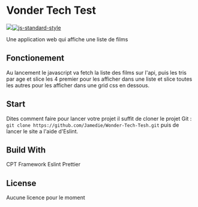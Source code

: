# Vonder Tech Test

![](https://img.shields.io/badge/CPT%20Framework-pass-green.svg)[![js-standard-style](https://img.shields.io/badge/code%20style-standard-brightgreen.svg)](http://standardjs.com)

Une application web qui affiche une liste de films

## Fonctionement

Au lancement le javascript va fetch la liste des films sur l'api, puis les tris par age et slice les 4 premier pour les afficher dans une liste et slice toutes les autres pour les afficher dans une grid css en dessous.

## Start

Dites comment faire pour lancer votre projet
il suffit de cloner le projet Git :
`git clone https://github.com/Jamedie/Wonder-Tech-Tesh.git`
puis de lancer le site a l'aide d'Eslint.

## Build With

CPT Framework
Eslint
Prettier

## License

Aucune licence pour le moment
